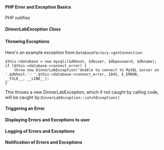 #### PHP Error and Exception Basics
PHP notifies

##### DinnerLabException Class


#### Throwing Exceptions
Here's an example exception from `DatabaseFactory->getConnection`:
```
$this->database = new mysqli($dbhost, $dbuser, $dbpassword, $dbname);
if ($this->database->connect_error) {
    throw new DinnerLabException('Unable to connect to MySQL server on '.$dbhost.': '.$this->database->connect_error, 1045, E_ERROR, __FILE__, __LINE__);
}
```
This throws a new DinnerLabException, which if not caught by calling code, will be caught by `DinnerLabException::catchException()`

#### Triggering an Error

#### Displaying Errors and Exceptions to user

#### Logging of Errors and Exceptions

#### Notification of Errors and Exceptions